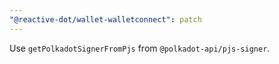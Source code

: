 ```yaml
---
"@reactive-dot/wallet-walletconnect": patch
---
```


Use `getPolkadotSignerFromPjs` from `@polkadot-api/pjs-signer`.

